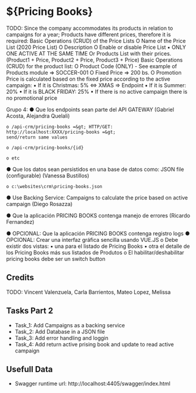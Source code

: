 # ${Pricing Books}
TODO: Since the company accommodates its products in relation to campaigns for a year; Products have different prices, therefore it is required:
Basic Operations (CRUD) of the Price Lists
O Name of the Price List (2020 Price List)
O Description
O Enable or disable Price List
▪ ONLY ONE ACTIVE AT THE SAME TIME
Or Products List with their prices.
(Product1 + Price, Product2 + Price, Product3 + Price)
Basic Operations (CRUD) for the product list:
O Product Code (ONLY) - See example of Products module => SOCCER-001
O Fixed Price => 200 bs.
O Promotion Price is calculated based on the fixed price according to the active campaign:
▪ If it is Christmas: 5% <=> XMAS => Endpoint
▪ If it is Summer: 20%
▪ If it is BLACK FRIDAY: 25%
▪ If there is no active campaign there is no promotional price





Grupo 4: 
● Que los endpoints sean parte del API GATEWAY (Gabriel Acosta, Alejandra Quelali)
    
    o /api-crm/pricing-books =&gt; HTTP/GET: http://localhost:XXXX/pricing-books =&gt;
    send/return same values

    o /api-crm/pricing-books/{id}

    o etc

● Que los datos sean persistidos en una base de datos como: JSON file (configurable) (Vanessa Bustillos)
    
    o c:\websites\crm\pricing-books.json

● Use Backing Service: Campaigns to calculate the price based on active campaign (Diego Rosazza)

● Que la aplicación PRICING BOOKS contenga manejo de errores (Ricardo Fernandez)

● OPCIONAL: Que la aplicación PRICING BOOKS contenga registro logs
● OPCIONAL: Crear una interfaz gráfica sencilla usando VUE.JS
    o Debe existir dos vistas:
        ▪ una para el listado de Pricing Books
        ▪ otra el detalle de los Pricing Books más sus listados de Produtos
    o El habilitar/deshabilitar pricing books debe ser un switch button

## Credits

TODO: Vincent Valenzuela, Carla Barrientos, Mateo Lopez, Melissa

## Tasks Part 2
- Task_1: Add Campaigns as a backing service
- Task_2: Add Database in a JSON file
- Task_3: Add error handling and loggin
- Task_4: Add return active prising book and update to read active campaign
## Usefull Data
- Swagger runtime url: http://localhost:4405/swagger/index.html



